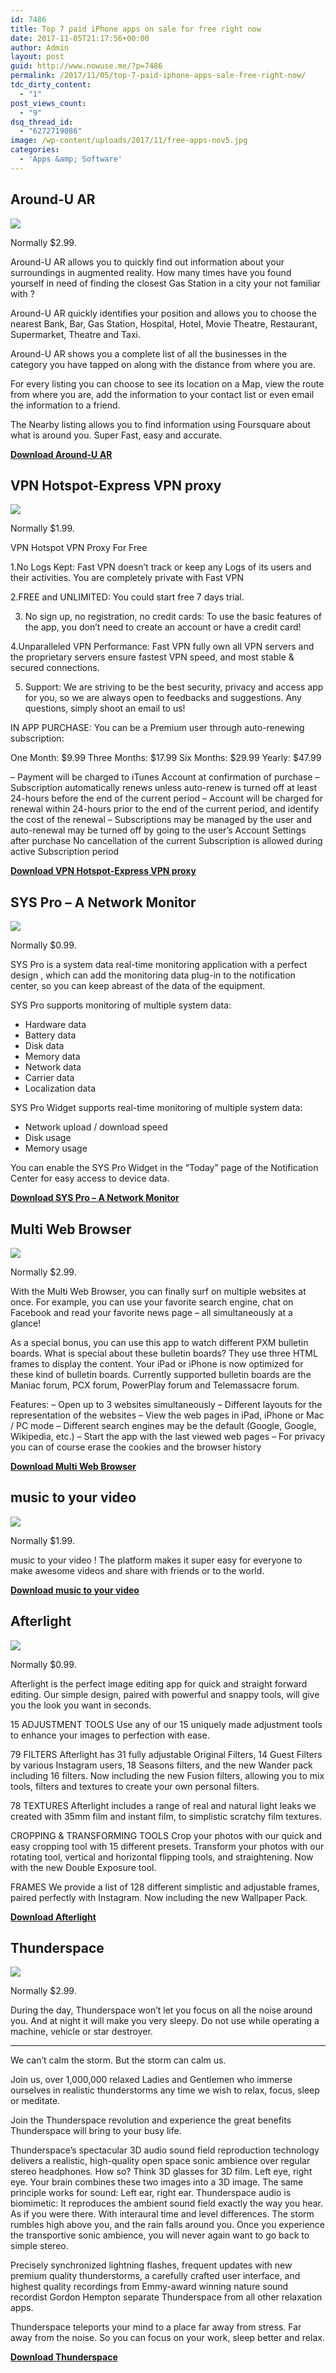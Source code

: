 ```yaml
---
id: 7486
title: Top 7 paid iPhone apps on sale for free right now
date: 2017-11-05T21:17:56+00:00
author: Admin
layout: post
guid: http://www.nowuse.me/?p=7486
permalink: /2017/11/05/top-7-paid-iphone-apps-sale-free-right-now/
tdc_dirty_content:
  - "1"
post_views_count:
  - "9"
dsq_thread_id:
  - "6272719086"
image: /wp-content/uploads/2017/11/free-apps-nov5.jpg
categories:
  - 'Apps &amp; Software'
---
```

<h2>Around-U AR</h2>
<img class="aligncenter" src="http://is2.mzstatic.com/image/thumb/Purple118/v4/e5/61/e6/e561e6f8-3248-cb80-a516-bcacebe14364/source/392x696bb.jpg" />

Normally $2.99.

Around-U AR allows you to quickly find out information about your surroundings in augmented reality.
How many times have you found yourself in need of finding the closest Gas Station in a city your not familiar with ?

Around-U AR quickly identifies your position and allows you to choose the nearest Bank, Bar, Gas Station, Hospital, Hotel, Movie Theatre, Restaurant, Supermarket, Theatre and Taxi.

Around-U AR shows you a complete list of all the businesses in the category you have tapped on along with the distance from where you are.

For every listing you can choose to see its location on a Map, view the route from where you are, add the information to your contact list or even email the information to a friend.

The Nearby listing allows you to find information using Foursquare about what is around you. Super
Fast, easy and accurate.

<a class="pmc-tagger-itunes" href="https://itunes.apple.com/us/app/around-u-ar-anything-near-you/id1135100564?mt=8&amp;at=10lNUC" target="_blank" rel="nofollow noopener"><strong>Download Around-U AR</strong></a>
<h2>VPN Hotspot-Express VPN proxy</h2>
<img class="aligncenter" src="http://is5.mzstatic.com/image/thumb/Purple118/v4/3b/22/6e/3b226e3b-3ada-ebea-b410-2a814c08fbdf/source/392x696bb.jpg" />

Normally $1.99.

VPN Hotspot VPN Proxy For Free

1.No Logs Kept: Fast VPN doesn’t track or keep any Logs of its users and their activities. You are completely private with Fast VPN

2.FREE and UNLIMITED: You could start free 7 days trial.

3. No sign up, no registration, no credit cards: To use the basic features of the app, you don’t need to create an account or have a credit card!

4.Unparalleled VPN Performance: Fast VPN fully own all VPN servers and the proprietary servers ensure fastest VPN speed, and most stable &amp; secured connections.

5. Support: We are striving to be the best security, privacy and access app for you, so we are always open to feedbacks and suggestions. Any questions, simply shoot an email to us!

IN APP PURCHASE:
You can be a Premium user through auto-renewing subscription:

One Month: $9.99
Three Months: $17.99
Six Months: $29.99
Yearly: $47.99

– Payment will be charged to iTunes Account at confirmation of purchase
– Subscription automatically renews unless auto-renew is turned off at least 24-hours before the end of the current period
– Account will be charged for renewal within 24-hours prior to the end of the current period, and identify the cost of the renewal
– Subscriptions may be managed by the user and auto-renewal may be turned off by going to the user’s Account Settings after purchase
No cancellation of the current Subscription is allowed during active Subscription period

<a class="pmc-tagger-itunes" href="https://itunes.apple.com/us/app/vpn-hotspot-express-vpn-proxy/id1271613659?mt=8&amp;at=10lNUC" target="_blank" rel="nofollow noopener"><strong>Download VPN Hotspot-Express VPN proxy</strong></a>
<h2>SYS Pro – A Network Monitor</h2>
<img class="aligncenter" src="http://is3.mzstatic.com/image/thumb/Purple118/v4/af/95/f5/af95f562-5804-0217-6d78-d05df72c2c00/source/392x696bb.jpg" />

Normally $0.99.

SYS Pro is a system data real-time monitoring application with a perfect design , which can add the monitoring data plug-in to the notification center, so you can keep abreast of the data of the equipment.

SYS Pro supports monitoring of multiple system data:
* Hardware data
* Battery data
* Disk data
* Memory data
* Network data
* Carrier data
* Localization data

SYS Pro Widget supports real-time monitoring of multiple system data:
* Network upload / download speed
* Disk usage
* Memory usage

You can enable the SYS Pro Widget in the “Today” page of the Notification Center for easy access to device data.

<a class="pmc-tagger-itunes" href="https://itunes.apple.com/us/app/sys-pro-a-network-monitor/id1235661162?mt=8&amp;at=10lNUC" target="_blank" rel="nofollow noopener"><strong>Download SYS Pro – A Network Monitor</strong></a>
<h2>Multi Web Browser</h2>
<img class="aligncenter" src="http://is2.mzstatic.com/image/thumb/Purple118/v4/97/ec/c0/97ecc09f-d7d1-0b3a-4e54-8009ca1fa1f8/source/392x696bb.jpg" />

Normally $2.99.

With the Multi Web Browser, you can finally surf on multiple websites at once. For example, you can use your favorite search engine, chat on Facebook and read your favorite news page – all simultaneously at a glance!

As a special bonus, you can use this app to watch different PXM bulletin boards. What is special about these bulletin boards? They use three HTML
frames to display the content. Your iPad or iPhone is now optimized for these kind of bulletin boards. Currently supported bulletin boards are the Maniac forum, PCX forum, PowerPlay forum and Telemassacre forum.

Features:
– Open up to 3 websites simultaneously
– Different layouts for the representation of the websites
– View the web pages in iPad, iPhone or Mac / PC mode
– Different search engines may be the default (Google, Google, Wikipedia, etc.)
– Start the app with the last viewed web pages
– For privacy you can of course erase the cookies and the browser history

<a class="pmc-tagger-itunes" href="https://itunes.apple.com/us/app/multi-web-browser/id431398698?mt=8&amp;at=10lNUC" target="_blank" rel="nofollow noopener"><strong>Download Multi Web Browser</strong></a>
<h2>music to your video</h2>
<img class="aligncenter" src="http://is3.mzstatic.com/image/thumb/Purple128/v4/ac/ca/6f/acca6f35-a270-9045-3edb-235e940d2793/source/392x696bb.jpg" />

Normally $1.99.

music to your video ! The platform makes it super easy for everyone to make awesome videos and share with friends or to the world.

<a class="pmc-tagger-itunes" href="https://itunes.apple.com/us/app/music-to-your-video/id1255752265?mt=8&amp;at=10lNUC" target="_blank" rel="nofollow noopener"><strong>Download music to your video</strong></a>
<h2>Afterlight</h2>
<img class="aligncenter" src="http://is2.mzstatic.com/image/thumb/Purple128/v4/35/ae/c0/35aec087-1e6b-d6c0-b478-a08bff2561f5/source/392x696bb.jpg" />

Normally $0.99.

Afterlight is the perfect image editing app for quick and straight forward editing. Our simple design, paired with powerful and snappy tools, will give you the look you want in seconds.

15 ADJUSTMENT TOOLS
Use any of our 15 uniquely made adjustment tools to enhance your images to perfection with ease.

79 FILTERS
Afterlight has 31 fully adjustable Original Filters, 14 Guest Filters by various Instagram users, 18 Seasons filters, and the new Wander pack including 16 filters. Now including the new Fusion filters, allowing you to mix tools, filters and textures to create your own personal filters.

78 TEXTURES
Afterlight includes a range of real and natural light leaks we created with 35mm film and instant film, to simplistic scratchy film textures.

CROPPING &amp; TRANSFORMING TOOLS
Crop your photos with our quick and easy cropping tool with 15 different presets.
Transform your photos with our rotating tool, vertical and horizontal flipping tools, and straightening. Now with the new Double Exposure tool.

FRAMES
We provide a list of 128 different simplistic and adjustable frames, paired perfectly with Instagram. Now including the new Wallpaper Pack.

<a class="pmc-tagger-itunes" href="https://itunes.apple.com/us/app/afterlight/id573116090?mt=8&amp;at=10lNUC" target="_blank" rel="nofollow noopener"><strong>Download Afterlight</strong></a>
<h2>Thunderspace</h2>
<img class="aligncenter" src="http://is1.mzstatic.com/image/thumb/Purple128/v4/f3/76/33/f3763323-28ae-624a-91cf-2189c36033f7/source/392x696bb.jpg" />

Normally $2.99.

During the day, Thunderspace won’t let you focus on all the noise around you. And at night it will make you very sleepy. Do not use while operating a machine, vehicle or star destroyer.
******

We can’t calm the storm. But the storm can calm us.

Join us, over 1,000,000 relaxed Ladies and Gentlemen who immerse ourselves in realistic thunderstorms any time we wish to relax, focus, sleep or meditate.

Join the Thunderspace revolution and experience the great benefits Thunderspace will bring to your busy life.

Thunderspace’s spectacular 3D audio sound field reproduction technology delivers a realistic, high-quality open space sonic ambience over regular stereo headphones. How so? Think 3D glasses for 3D film. Left eye, right eye. Your brain combines these two images into a 3D image. The same principle works for sound: Left ear, right ear. Thunderspace audio is biomimetic: It reproduces the ambient sound field exactly the way you hear. As if you were there. With interaural time and level differences. The storm rumbles high above you, and the rain falls around you. Once you experience the transportive sonic ambience, you will never again want to go back to simple stereo.

Precisely synchronized lightning flashes, frequent updates with new premium quality thunderstorms, a carefully crafted user interface, and highest quality recordings from Emmy-award winning nature sound recordist Gordon Hempton separate Thunderspace from all other relaxation apps.

Thunderspace teleports your mind to a place far away from stress. Far away from the noise. So you can focus on your work, sleep better and relax.

<a class="pmc-tagger-itunes" href="https://itunes.apple.com/us/app/thunderspace-rain-thunder/id636485814?mt=8&amp;at=10lNUC" target="_blank" rel="nofollow noopener"><strong>Download Thunderspace</strong></a>